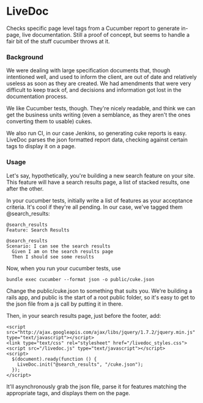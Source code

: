 LiveDoc
=======

Checks specific page level tags from a Cucumber report to generate in-page, live documentation.
Still a proof of concept, but seems to handle a fair bit of the stuff cucumber throws at it.

### Background
We were dealing with large specification documents that, though intentioned well, and used to 
inform the client, are out of date and relatively useless as soon as they are created. We had 
amendments that were very difficult to keep track of, and decisions and information got lost
in the documentation process.

We like Cucumber tests, though. They're nicely readable, and think we can get the business
units writing (even a semblance, as they aren't the ones converting them to usable) cukes.

We also run CI, in our case Jenkins, so generating cuke reports is easy. LiveDoc parses the
json formatted report data, checking against certain tags to display it on a page.

### Usage
Let's say, hypothetically, you're building a new search feature on your site. This feature
will have a search results page, a list of stacked results, one after the other.

In your cucumber tests, initially write a list of features as your acceptance criteria. It's
cool if they're all pending. In our case, we've tagged them @search_results:

    @search_results
    Feature: Search Results

    @search_results
    Scenario: I can see the search results
      Given I am on the search results page
      Then I should see some results

Now, when you run your cucumber tests, use

    bundle exec cucumber --format json -o public/cuke.json

Change the public/cuke.json to something that suits you. We're building a rails app, and public
is the start of a root public folder, so it's easy to get to the json file from a js call by putting
it in there.

Then, in your search results page, just before the footer, add:

    <script src="http://ajax.googleapis.com/ajax/libs/jquery/1.7.2/jquery.min.js" type="text/javascript"></script>
    <link type="text/css" rel="stylesheet" href="/livedoc_styles.css">
    <script src="/livedoc.js" type="text/javascript"></script>
    <script>
      $(document).ready(function () {
        LiveDoc.init("@search_results", "/cuke.json");
      });
    </script>
    
It'll asynchronously grab the json file, parse it for features matching the appropriate tags, and 
displays them on the page.
